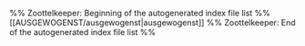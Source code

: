 %% Zoottelkeeper: Beginning of the autogenerated index file list %%
[[AUSGEWOGENST/ausgewogenst|ausgewogenst]]
%% Zoottelkeeper: End of the autogenerated index file list %%
